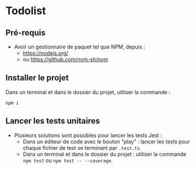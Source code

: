 # Todolist
## Pré-requis
- Avoir un gestionnaire de paquet tel que NPM, depuis :
  - https://nodejs.org/
  - ou https://github.com/nvm-sh/nvm

## Installer le projet
Dans un terminal et dans le dossier du projet, utiliser la commande :
```
npm i
```

## Lancer les tests unitaires
- Plusieurs solutions sont possibles pour lancer les tests Jest :
  - Dans un éditeur de code avec le bouton "play" : lancer les tests pour chaque fichier de test se terminant par `.test.ts`.
  - Dans un terminal et dans le dossier du projet : utiliser la commande `npm test` ou `npm test -- --coverage`.